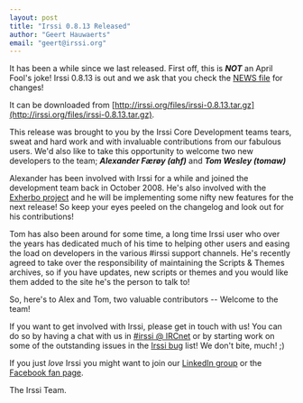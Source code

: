 ```yaml
---
layout: post
title: "Irssi 0.8.13 Released"
author: "Geert Hauwaerts"
email: "geert@irssi.org"
---
```


It has been a while since we last released. First off, this is ***NOT*** an
April Fool's joke! Irssi 0.8.13 is out and we ask that you check the [NEWS
file](/news/ChangeLog) for changes!

It can be downloaded from
[http://irssi.org/files/irssi-0.8.13.tar.gz](http://irssi.org/files/irssi-0.8.13.tar.gz).

This release was brought to you by the Irssi Core Development teams tears, sweat
and hard work and with invaluable contributions from our fabulous users. We'd
also like to take this opportunity to welcome two new developers to the team;
***Alexander Færøy (ahf)*** and ***Tom Wesley (tomaw)***

Alexander has been involved with Irssi for a while and joined the development
team back in October 2008. He's also involved with the [Exherbo
project](http://www.exherbo.org/) and he will be implementing some nifty new
features for the next release! So keep your eyes peeled on the changelog and
look out for his contributions!

Tom has also been around for some time, a long time Irssi user who over the
years has dedicated much of his time to helping other users and easing the load
on developers in the various #irssi support channels. He's recently agreed to
take over the responsibility of maintaining the Scripts & Themes archives, so if
you have updates, new scripts or themes and you would like them added to the
site he's the person to talk to!

So, here's to Alex and Tom, two valuable contributors -- Welcome to the team!

If you want to get involved with Irssi, please get in touch with us! You can do
so by having a chat with us in [#irssi @ IRCnet](irc://irc.ircnet.com/irssi) or
by starting work on some of the outstanding issues in the [Irssi
bug](https://github.com/irssi/irssi/issues) list! We don't bite, much! ;)

If you just *love* Irssi you might want to join our [LinkedIn
group](http://www.linkedin.com/groups?gid=147751) or the [Facebook fan
page](http://www.facebook.com/pages/IRSSI/40806744458?ref=mf).

The Irssi Team.
